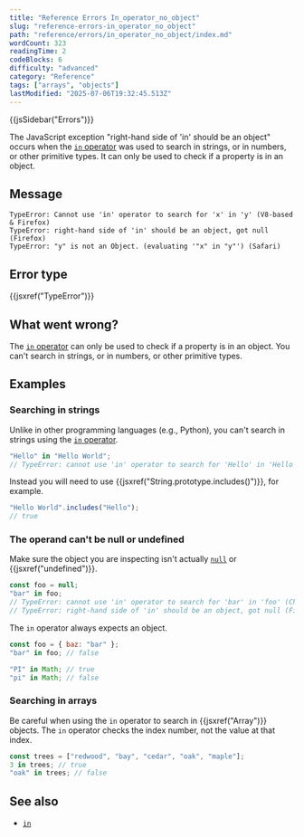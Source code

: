 ```yaml
---
title: "Reference Errors In_operator_no_object"
slug: "reference-errors-in_operator_no_object"
path: "reference/errors/in_operator_no_object/index.md"
wordCount: 323
readingTime: 2
codeBlocks: 6
difficulty: "advanced"
category: "Reference"
tags: ["arrays", "objects"]
lastModified: "2025-07-06T19:32:45.513Z"
---
```



{{jsSidebar("Errors")}}

The JavaScript exception "right-hand side of 'in' should be an object" occurs when the
[`in` operator](/en-US/docs/Web/JavaScript/Reference/Operators/in)
was used to search in strings, or in numbers, or other primitive types. It can only be
used to check if a property is in an object.

## Message

```plain
TypeError: Cannot use 'in' operator to search for 'x' in 'y' (V8-based & Firefox)
TypeError: right-hand side of 'in' should be an object, got null (Firefox)
TypeError: "y" is not an Object. (evaluating '"x" in "y"') (Safari)
```

## Error type

{{jsxref("TypeError")}}

## What went wrong?

The [`in` operator](/en-US/docs/Web/JavaScript/Reference/Operators/in) can only be used
to check if a property is in an object.
You can't search in strings, or in numbers, or other primitive types.

## Examples

### Searching in strings

Unlike in other programming languages (e.g., Python), you can't search in strings using
the [`in` operator](/en-US/docs/Web/JavaScript/Reference/Operators/in).

```js example-bad
"Hello" in "Hello World";
// TypeError: cannot use 'in' operator to search for 'Hello' in 'Hello World'
```

Instead you will need to use {{jsxref("String.prototype.includes()")}}, for example.

```js example-good
"Hello World".includes("Hello");
// true
```

### The operand can't be null or undefined

Make sure the object you are inspecting isn't actually [`null`](/en-US/docs/Web/JavaScript/Reference/Operators/null) or
{{jsxref("undefined")}}.

```js example-bad
const foo = null;
"bar" in foo;
// TypeError: cannot use 'in' operator to search for 'bar' in 'foo' (Chrome)
// TypeError: right-hand side of 'in' should be an object, got null (Firefox)
```

The `in` operator always expects an object.

```js example-good
const foo = { baz: "bar" };
"bar" in foo; // false

"PI" in Math; // true
"pi" in Math; // false
```

### Searching in arrays

Be careful when using the `in` operator to search in {{jsxref("Array")}}
objects. The `in` operator checks the index number, not the value at that
index.

```js
const trees = ["redwood", "bay", "cedar", "oak", "maple"];
3 in trees; // true
"oak" in trees; // false
```

## See also

- [`in`](/en-US/docs/Web/JavaScript/Reference/Operators/in)
